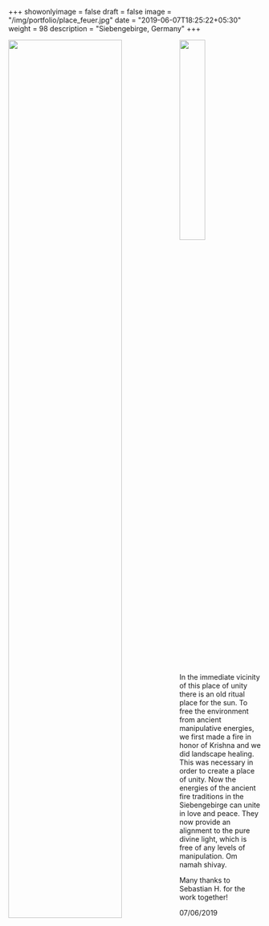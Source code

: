 +++
showonlyimage = false
draft = false
image = "/img/portfolio/place_feuer.jpg"
date = "2019-06-07T18:25:22+05:30"
weight = 98
description = "Siebengebirge, Germany"
+++


<img src="/img/portfolio/place_feuer.jpg" width=67%  align="left"/>
<img src="/img/portfolio/lybie_kniend.jpg" width=32%/>

In the immediate vicinity of this place of unity there is an old ritual place for the sun. To free the environment from ancient manipulative energies, we first made a fire in honor of Krishna and we did landscape healing. This was necessary in order to create a place of unity. Now the energies of the ancient fire traditions in the Siebengebirge can unite in love and peace. They now provide an alignment to the pure divine light, which is free of any levels of manipulation. Om namah shivay.

Many thanks to Sebastian H. for the work together!

07/06/2019

